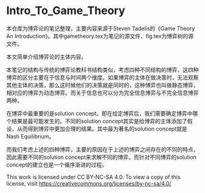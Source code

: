 # Intro_To_Game_Theory
本仓库为博弈论的笔记整理，主要内容来源于Steven Tadelis的《Game Theory An Introduction》。其中gametheory.tex为笔记的源文件，fig.tex为博弈树的源文件。

本文简单介绍博弈论的主体内容。

本笔记的结构与传统的博弈论教科书结构类似，考虑四种不同结构的博弈，这四种博弈的区分主要在于信息与时间两个维度。如果博弈的主体在做决策时，无法观察其他主体的决策，那么这时候他们的决策就是同时的，这种博弈也叫做静态博弈，相对应的博弈为动态博弈。而关于信息也可以分为完全信息博弈与不完全信息博弈两种。

在博弈中最重要的是solution concept。即在给定博弈后，我们需要确定博弈中哪个结果是最可能发生的。不同的solution concept其实是给博弈的主体添加了假设，从而得到博弈中更加合理的结果。其中最为著名的solution concept就是Nash Equilibrium。

而我们考虑上述的四种博弈，主要的原因在于上述的博弈之间存在的不同的特点，因此需要不同的solution concept来求解不同的博弈。而针对不同博弈的solution concept的建立也是一个循序渐进的过程。

This work is licensed under CC BY-NC-SA 4.0. To view a copy of this license, visit https://creativecommons.org/licenses/by-nc-sa/4.0/
